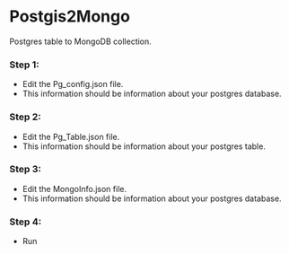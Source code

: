 # Postgis2Mongo
Postgres table to MongoDB collection.

### Step 1:
* Edit the Pg_config.json file.
* This information should be information about your postgres database.

### Step 2:
* Edit the Pg_Table.json file.
* This information should be information about your postgres table.

### Step 3:
* Edit the MongoInfo.json file.
* This information should be information about your postgres database.

### Step 4:
* Run
